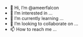 - 👋 Hi, I’m @ameerfalcon
- 👀 I’m interested in ...
- 🌱 I’m currently learning ...
- 💞️ I’m looking to collaborate on ...
- 📫 How to reach me ...

<!---
ameerfalcon/ameerfalcon is a ✨ special ✨ repository because its `README.md` (this file) appears on your GitHub profile.
You can click the Preview link to take a look at your changes.
--->
